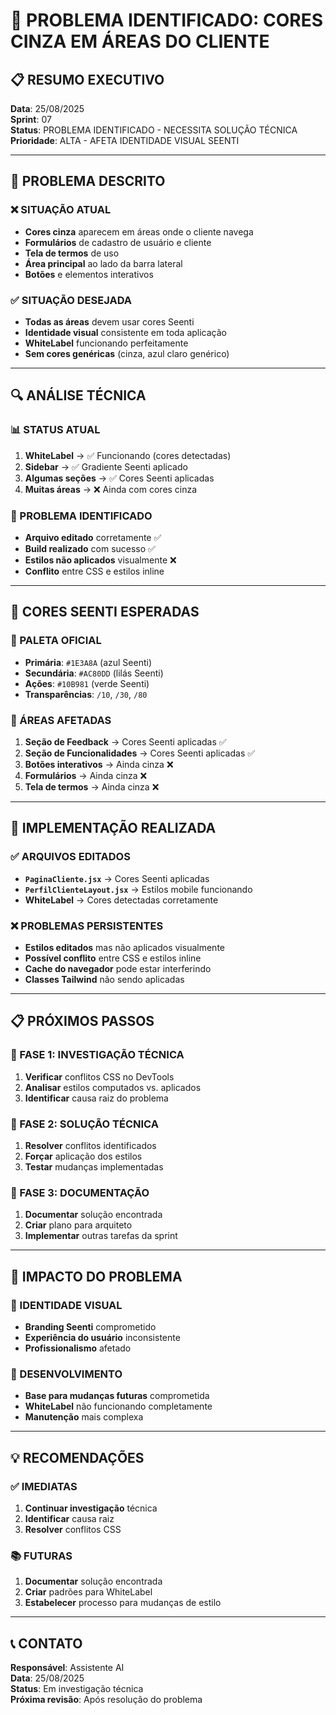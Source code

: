 # 🚨 PROBLEMA IDENTIFICADO: CORES CINZA EM ÁREAS DO CLIENTE

## 📋 RESUMO EXECUTIVO

**Data**: 25/08/2025  
**Sprint**: 07  
**Status**: PROBLEMA IDENTIFICADO - NECESSITA SOLUÇÃO TÉCNICA  
**Prioridade**: ALTA - AFETA IDENTIDADE VISUAL SEENTI  

---

## 🎯 PROBLEMA DESCRITO

### ❌ SITUAÇÃO ATUAL
- **Cores cinza** aparecem em áreas onde o cliente navega
- **Formulários** de cadastro de usuário e cliente
- **Tela de termos** de uso
- **Área principal** ao lado da barra lateral
- **Botões** e elementos interativos

### ✅ SITUAÇÃO DESEJADA
- **Todas as áreas** devem usar cores Seenti
- **Identidade visual** consistente em toda aplicação
- **WhiteLabel** funcionando perfeitamente
- **Sem cores genéricas** (cinza, azul claro genérico)

---

## 🔍 ANÁLISE TÉCNICA

### 📊 STATUS ATUAL
1. **WhiteLabel** → ✅ Funcionando (cores detectadas)
2. **Sidebar** → ✅ Gradiente Seenti aplicado
3. **Algumas seções** → ✅ Cores Seenti aplicadas
4. **Muitas áreas** → ❌ Ainda com cores cinza

### 🚨 PROBLEMA IDENTIFICADO
- **Arquivo editado** corretamente ✅
- **Build realizado** com sucesso ✅
- **Estilos não aplicados** visualmente ❌
- **Conflito** entre CSS e estilos inline

---

## 🎨 CORES SEENTI ESPERADAS

### 🌈 PALETA OFICIAL
- **Primária**: `#1E3A8A` (azul Seenti)
- **Secundária**: `#AC80DD` (lilás Seenti)
- **Ações**: `#10B981` (verde Seenti)
- **Transparências**: `/10`, `/30`, `/80`

### 📱 ÁREAS AFETADAS
1. **Seção de Feedback** → Cores Seenti aplicadas ✅
2. **Seção de Funcionalidades** → Cores Seenti aplicadas ✅
3. **Botões interativos** → Ainda cinza ❌
4. **Formulários** → Ainda cinza ❌
5. **Tela de termos** → Ainda cinza ❌

---

## 🔧 IMPLEMENTAÇÃO REALIZADA

### ✅ ARQUIVOS EDITADOS
- **`PaginaCliente.jsx`** → Cores Seenti aplicadas
- **`PerfilClienteLayout.jsx`** → Estilos mobile funcionando
- **WhiteLabel** → Cores detectadas corretamente

### ❌ PROBLEMAS PERSISTENTES
- **Estilos editados** mas não aplicados visualmente
- **Possível conflito** entre CSS e estilos inline
- **Cache do navegador** pode estar interferindo
- **Classes Tailwind** não sendo aplicadas

---

## 📋 PRÓXIMOS PASSOS

### 🎯 FASE 1: INVESTIGAÇÃO TÉCNICA
1. **Verificar** conflitos CSS no DevTools
2. **Analisar** estilos computados vs. aplicados
3. **Identificar** causa raiz do problema

### 🎯 FASE 2: SOLUÇÃO TÉCNICA
1. **Resolver** conflitos identificados
2. **Forçar** aplicação dos estilos
3. **Testar** mudanças implementadas

### 🎯 FASE 3: DOCUMENTAÇÃO
1. **Documentar** solução encontrada
2. **Criar** plano para arquiteto
3. **Implementar** outras tarefas da sprint

---

## 🚀 IMPACTO DO PROBLEMA

### 🎨 IDENTIDADE VISUAL
- **Branding Seenti** comprometido
- **Experiência do usuário** inconsistente
- **Profissionalismo** afetado

### 🔧 DESENVOLVIMENTO
- **Base para mudanças futuras** comprometida
- **WhiteLabel** não funcionando completamente
- **Manutenção** mais complexa

---

## 💡 RECOMENDAÇÕES

### ✅ IMEDIATAS
1. **Continuar investigação** técnica
2. **Identificar** causa raiz
3. **Resolver** conflitos CSS

### 📚 FUTURAS
1. **Documentar** solução encontrada
2. **Criar** padrões para WhiteLabel
3. **Estabelecer** processo para mudanças de estilo

---

## 📞 CONTATO

**Responsável**: Assistente AI  
**Data**: 25/08/2025  
**Status**: Em investigação técnica  
**Próxima revisão**: Após resolução do problema




